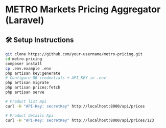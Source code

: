# METRO Markets Pricing Aggregator (Laravel)

## 🛠 Setup Instructions

```bash
git clone https://github.com/your-username/metro-pricing.git
cd metro-pricing
composer install
cp .env.example .env
php artisan key:generate
# Configure DB credentials + API_KEY in .env
php artisan migrate
php artisan prices:fetch
php artisan serve

# Product list Api
curl -H "API-Key: secretKey" http://localhost:8000/api/prices

# Product details Api
curl -H "API-Key: secretKey" http://localhost:8000/api/prices/123